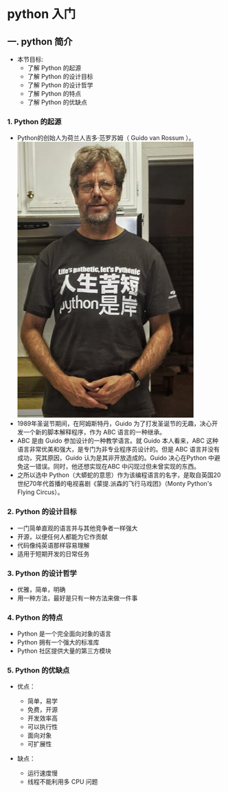 # python 入门

## 一. python 简介

- 本节目标:
  - 了解 Python 的起源
  - 了解 Python 的设计目标
  - 了解 Python 的设计哲学
  - 了解 Python 的特点
  - 了解 Python 的优缺点

### 1. Python 的起源

- Python的创始人为荷兰人吉多·范罗苏姆（ Guido van Rossum ）。
![Guido](./doc_images/Guido.jpg)
- 1989年圣诞节期间，在阿姆斯特丹，Guido 为了打发圣诞节的无趣，决心开发一个新的脚本解释程序，作为 ABC 语言的一种继承。
- ABC 是由 Guido 参加设计的一种教学语言。就 Guido 本人看来，ABC 这种语言非常优美和强大，是专门为非专业程序员设计的。但是 ABC 语言并没有成功，究其原因，Guido 认为是其非开放造成的。Guido 决心在Python 中避免这一错误。同时，他还想实现在ABC 中闪现过但未曾实现的东西。
- 之所以选中 Python（大蟒蛇的意思）作为该编程语言的名字，是取自英国20世纪70年代首播的电视喜剧《蒙提.派森的飞行马戏团》（Monty Python's Flying Circus）。

### 2. Python 的设计目标

- 一门简单直观的语言并与其他竞争者一样强大
- 开源，以便任何人都能为它作贡献
- 代码像纯英语那样容易理解
- 适用于短期开发的日常任务

### 3. Python 的设计哲学

- 优雅，简单，明确
- 用一种方法，最好是只有一种方法来做一件事

### 4. Python 的特点

- Python 是一个完全面向对象的语言
- Python 拥有一个强大的标准库
- Python 社区提供大量的第三方模块

### 5. Python 的优缺点

- 优点：
  - 简单，易学
  - 免费，开源
  - 开发效率高
  - 可以执行性
  - 面向对象
  - 可扩展性

- 缺点：
  - 运行速度慢
  - 线程不能利用多 CPU 问题